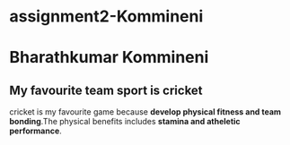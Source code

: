 # assignment2-Kommineni
# Bharathkumar Kommineni
## My favourite team sport is cricket
cricket is my favourite game because **develop physical fitness and team bonding**.The physical benefits includes **stamina and atheletic performance**.